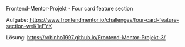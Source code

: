 Frontend-Mentor-Projekt - Four card feature section

Aufgabe:
https://www.frontendmentor.io/challenges/four-card-feature-section-weK1eFYK

Lösung:
https://robinho1997.github.io/Frontend-Mentor-Projekt-3/
